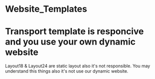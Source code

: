 # Website_Templates
# Transport template is responcive and you use your own dynamic website
Layout18 & Layout24 are static layout also it's not responsible.
You may understand this things also it's not use our dynamic website.
